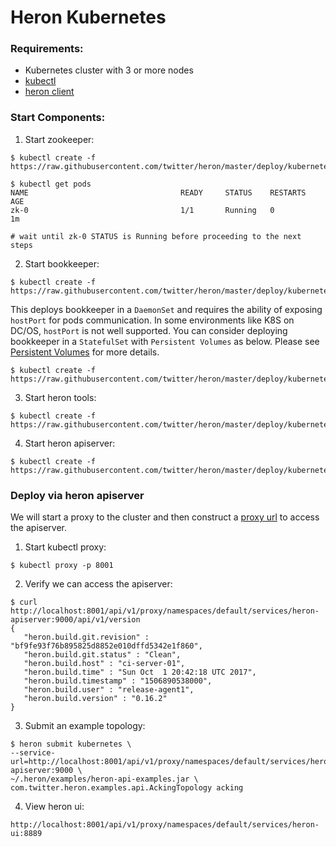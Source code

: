 # Heron Kubernetes

### Requirements:
* Kubernetes cluster with 3 or more nodes
* [kubectl](https://kubernetes.io/docs/tasks/kubectl/install/)
* [heron client](https://twitter.github.io/heron/docs/getting-started/)



### Start Components:

1. Start zookeeper:

```shell
$ kubectl create -f https://raw.githubusercontent.com/twitter/heron/master/deploy/kubernetes/general/zookeeper.yaml

$ kubectl get pods
NAME                                  READY     STATUS    RESTARTS   AGE
zk-0                                  1/1       Running   0          1m

# wait until zk-0 STATUS is Running before proceeding to the next steps

```

2. Start bookkeeper:
```shell
$ kubectl create -f https://raw.githubusercontent.com/twitter/heron/master/deploy/kubernetes/general/bookkeeper.yaml
```

This deploys bookkeeper in a `DaemonSet` and requires the ability of exposing `hostPort` for pods communication.
In some environments like K8S on DC/OS, `hostPort` is not well supported. You can consider deploying bookkeeper in
a `StatefulSet` with `Persistent Volumes` as below. Please see [Persistent Volumes](https://kubernetes.io/docs/concepts/storage/persistent-volumes/) for more details.

```shell
$ kubectl create -f https://raw.githubusercontent.com/twitter/heron/master/deploy/kubernetes/general/bookkeeper.statefulset.yaml
```

3. Start heron tools:
```shell
$ kubectl create -f https://raw.githubusercontent.com/twitter/heron/master/deploy/kubernetes/general/tools.yaml
```

4. Start heron apiserver:
```shell
$ kubectl create -f https://raw.githubusercontent.com/twitter/heron/master/deploy/kubernetes/general/apiserver.yaml
```

### Deploy via heron apiserver
We will start a proxy to the cluster and then construct a [proxy url](https://kubernetes.io/docs/tasks/administer-cluster/access-cluster-services/#manually-constructing-apiserver-proxy-urls) to access the apiserver.


1. Start kubectl proxy:
```shell
$ kubectl proxy -p 8001
```

2. Verify we can access the apiserver:

```shell
$ curl http://localhost:8001/api/v1/proxy/namespaces/default/services/heron-apiserver:9000/api/v1/version
{
   "heron.build.git.revision" : "bf9fe93f76b895825d8852e010dffd5342e1f860",
   "heron.build.git.status" : "Clean",
   "heron.build.host" : "ci-server-01",
   "heron.build.time" : "Sun Oct  1 20:42:18 UTC 2017",
   "heron.build.timestamp" : "1506890538000",
   "heron.build.user" : "release-agent1",
   "heron.build.version" : "0.16.2"
}
```

3. Submit an example topology:
```shell
$ heron submit kubernetes \
--service-url=http://localhost:8001/api/v1/proxy/namespaces/default/services/heron-apiserver:9000 \
~/.heron/examples/heron-api-examples.jar \
com.twitter.heron.examples.api.AckingTopology acking
```

4. View heron ui:
```
http://localhost:8001/api/v1/proxy/namespaces/default/services/heron-ui:8889
```

